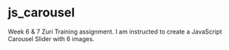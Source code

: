 # js_carousel
 Week 6 & 7 Zuri Training assignment. I am instructed to create a JavaScript Carousel Slider with 6 images.
